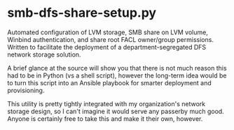 # smb-dfs-share-setup.py
Automated configuration of LVM storage, SMB share on LVM volume, Winbind authentication, and share root FACL owner/group permissions. Written to facilitate the deployment of a department-segregated DFS network storage solution.

A brief glance at the source will show you that there is not much reason this had to be in Python (vs a shell script), however the long-term idea would be to turn this script into an Ansible playbook for smarter deployment and provisioning.

This utility is pretty tightly integrated with my organization's network storage design, so I can't imagine it would serve any passerby much good. Anyone is certainly free to take this and make it their own, however. 
